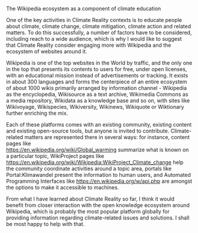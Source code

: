 The Wikipedia ecosystem as a component of climate education

One of the key activities in Climate Reality contexts is to educate people about climate, climate change, climate mitigation, climate action and related matters. To do this successfully, a number of factors have to be considered, including reach to a wide audience, which is why I would like to suggest that Climate Reality consider engaging more with Wikipedia and the ecosystem of websites around it.

Wikipedia is one of the top websites in the World by traffic, and the only one in the top that presents its contents to users for free, under open licenses, with an educational mission instead of advertisements or tracking. It exists in about 300 languages and forms the centerpiece of an entire ecosystem of about 1000 wikis primarily arranged by information channel - Wikipedia as the encyclopedia, Wikisource as a text archive, Wikimedia Commons as a media repository, Wikidata as a knowledge base and so on, with sites like Wikivoyage, Wikispecies, Wikiversity, Wikinews, Wikiquote or Wiktionary further enriching the mix.

Each of these platforms comes with an existing community, existing content and existing open-source tools, but anyone is invited to contribute. Climate-related matters are represented there in several ways: for instance, content pages like  
https://en.wikipedia.org/wiki/Global_warming
summarize what is known on a particular topic, WikiProject pages like  https://en.wikipedia.org/wiki/Wikipedia:WikiProject_Climate_change help the community coordinate activities around a topic area, portals like
Portal:Klimawandel present the information to human users, and Automated Programming Interfaces like https://en.wikipedia.org/w/api.php are amongst the options to make it accessible to machines.

From what I have learned about Climate Reality so far, I think it would benefit from closer interaction with the open knowledge ecosystem around Wikipedia, which is probably the most popular platform globally for providing information regarding climate-related issues and solutions. I shall be most happy to help with that.
